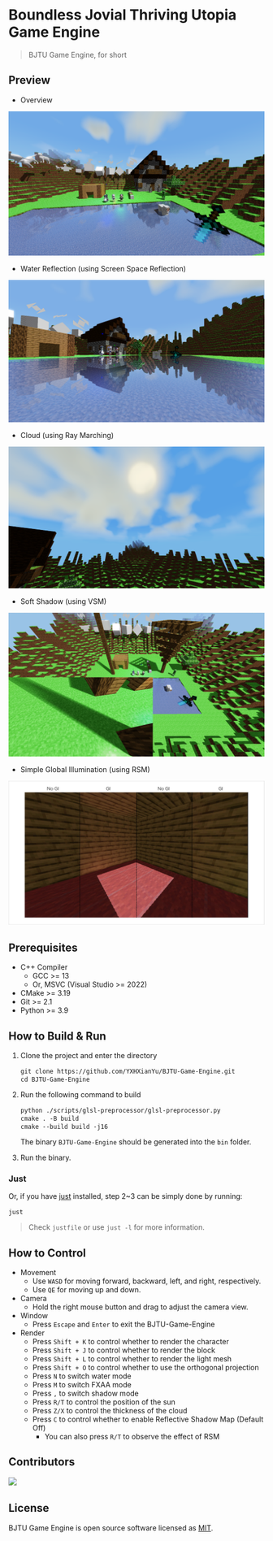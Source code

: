 # Boundless Jovial Thriving Utopia Game Engine

> BJTU Game Engine, for short

## Preview

* Overview

![image-20240524130031509](./notes/README/image-20240524130031509.png)

* Water Reflection (using Screen Space Reflection)

![image-20240524132016230](./notes/README/image-20240524132016230.png)

* Cloud (using Ray Marching)

![image-20240611182305341](./notes/README/image-20240611182305341.png)

* Soft Shadow (using VSM)

![总览-4-modified-updated](./notes/README/%E6%80%BB%E8%A7%88-4-modified-updated.png)

* Simple Global Illumination (using RSM)

![dc4e8fcee14d041b30ec93505a2aa6d](./notes/README/dc4e8fcee14d041b30ec93505a2aa6d.jpg)

## Prerequisites

* C++ Compiler
  * GCC >= 13
  * Or, MSVC (Visual Studio >= 2022)
* CMake >= 3.19
* Git >= 2.1
* Python >= 3.9

## How to Build & Run

1. Clone the project and enter the directory

    ```
    git clone https://github.com/YXHXianYu/BJTU-Game-Engine.git
    cd BJTU-Game-Engine
    ```

2. Run the following command to build

    ```
    python ./scripts/glsl-preprocessor/glsl-preprocessor.py
    cmake . -B build
    cmake --build build -j16
    ```
    
    The binary `BJTU-Game-Engine` should be generated into the `bin` folder.
    
3. Run the binary.

### Just

Or, if you have [just](https://github.com/casey/just) installed, step 2~3 can be simply done by running:

```
just
```

> Check `justfile` or use `just -l` for more information.

## How to Control

* Movement
  * Use `WASD` for moving forward, backward, left, and right, respectively.
  * Use `QE` for moving up and down.
* Camera
  * Hold the right mouse button and drag to adjust the camera view.
* Window
  * Press `Escape` and `Enter` to exit the BJTU-Game-Engine
* Render
   * Press `Shift + K` to control whether to render the character
   * Press `Shift + J` to control whether to render the block
   * Press `Shift + L` to control whether to render the light mesh
   * Press `Shift + O` to control whether to use the orthogonal projection
   * Press `N` to switch water mode
   * Press `M` to switch FXAA mode
   * Press `,` to switch shadow mode
   * Press `R/T` to control the position of the sun
   * Press `Z/X` to control the thickness of the cloud
   * Press `C` to control whether to enable Reflective Shadow Map (Default Off)
     * You can also press `R/T` to observe the effect of RSM

## Contributors

<a href="https://github.com/yxhxianyu/bjtu-game-engine/graphs/contributors">
  <img src="https://contrib.rocks/image?repo=yxhxianyu/bjtu-game-engine" />
</a>

## License

BJTU Game Engine is open source software licensed as [MIT](./LICENSE).
